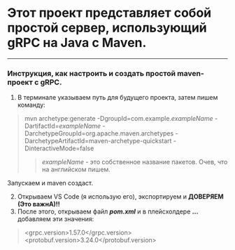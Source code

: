 # Этот проект представляет собой простой сервер, использующий gRPC на Java с Maven.
---
### Инструкция, как настроить и создать простой maven-проект с gRPC.

1. В терминале указываем путь для будущего проекта, затем пишем команду:
> mvn archetype:generate -DgroupId=com.example.<em>exampleName</em> -DartifactId=<em>exampleName</em> -DarchetypeGroupId=org.apache.maven.archetypes -DarchetypeArtifactId=maven-archetype-quickstart -DinteractiveMode=false
>
>> <em>exampleName</em> - это собственное название пакетов. Очев, что на английском пишем.

Запускаем и maven создаст.

2. Открываем VS Code (я использую его), экспортируем и **ДОВЕРЯЕМ (Это важнА)!!**
3. После этого, открываем файл **_pom.xml_** и в плейсхолдере **__<properties> ... </properties>__** добавляем эти значения:
 > <grpc.version>1.57.0</grpc.version>
 <protobuf.version>3.24.0</protobuf.version>   
